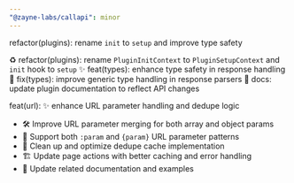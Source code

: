 ```yaml
---
"@zayne-labs/callapi": minor
---
```


refactor(plugins): rename `init` to `setup` and improve type safety

♻️ refactor(plugins): rename `PluginInitContext` to `PluginSetupContext` and `init` hook to `setup`
✨ feat(types): enhance type safety in response handling
🔧 fix(types): improve generic type handling in response parsers
📝 docs: update plugin documentation to reflect API changes

feat(url): ✨ enhance URL parameter handling and dedupe logic

- 🛠️ Improve URL parameter merging for both array and object params
- 🔄 Support both `:param` and `{param}` URL parameter patterns
- 🧹 Clean up and optimize dedupe cache implementation
- 🏗️ Update page actions with better caching and error handling
- 📝 Update related documentation and examples

